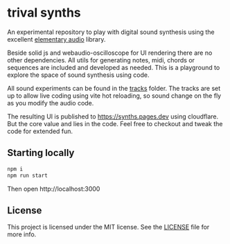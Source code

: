 # trival synths

An experimental repository to play with digital sound synthesis using the
excellent [elementary audio](https://elementary.audio) library.

Beside solid js and webaudio-oscilloscope for UI rendering there are no other
dependencies. All utils for generating notes, midi, chords or sequences are
included and developed as needed. This is a playground to explore the space of
sound synthesis using code.

All sound experiments can be found in the [tracks](/src/tracks/) folder. The
tracks are set up to allow live coding using vite hot reloading, so sound change
on the fly as you modify the audio code.

The resulting UI is published to https://synths.pages.dev using cloudflare. But
the core value and lies in the code. Feel free to checkout and tweak the code
for extended fun.

## Starting locally

```bash
npm i
npm run start
```

Then open http://localhost:3000

## License

This project is licensed under the MIT license. See the [LICENSE](LICENSE) file
for more info.
